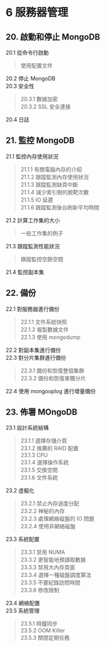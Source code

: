 # 6 服務器管理 #

## 20. 啟動和停止 MongoDB ##

20.1 從命令行啟動  
> 使用配置文件  

20.2 停止 MongoDB  
20.3 安全性  
> 20.3.1 數據加密  
> 20.3.2 SSL 安全連接  

20.4 日誌  

## 21. 監控 MongoDB ##

21.1 監控內存使用狀況  
> 21.1.1 有關電腦內存的介紹  
> 21.1.2 跟蹤監測內存使用狀況  
> 21.1.3 跟蹤監測缺頁中斷  
> 21.1.4 減少索引樹的脫靶次數  
> 21.1.5 IO 延遲  
> 21.1.6 跟蹤監測後台刷新平均時間  

21.2 計算工作集的大小  
> 一些工作集的例子  

21.3 跟蹤監測性能狀況  
> 跟蹤監控空餘空間  

21.4 監控副本集  

## 22. 備份 ##

22.1 對服務器進行備份  
> 22.1.1 文件系統快照  
> 22.1.2 複製數據文件  
> 22.1.3 使用 mongodump  

22.2 對副本集進行備份  
22.3 對分片集群進行備份  
> 22.3.1 備份和恢復整個集群  
> 22.3.2 備份和恢復單獨分片  

22.4 使用 mongooplog 進行增量備份  

## 23. 佈署 MOngoDB ##

23.1 設計系統結構  
> 23.1.1 選擇存儲介質  
> 23.1.2 推薦的 RAID 配置  
> 23.1.3 CPU  
> 23.1.4 選擇操作系統  
> 23.1.5 交換空間  
> 23.1.6 文件系統  

23.2 虛擬化  
> 23.2.1 禁止內存過度分配  
> 23.2.2 神秘的內存  
> 23.2.3 處理網絡磁盤的 IO 問題  
> 23.2.4 使用非網絡磁盤  

23.3 系統配置  
> 23.3.1 禁用 NUMA  
> 23.3.2 更智能地預讀取數據  
> 23.3.3 禁用大內存頁面  
> 23.3.4 選擇一種磁盤調度算法  
> 23.3.5 不要紀錄訪問時間  
> 23.3.6 修改限制  

23.4 網絡配置  
23.5 系統管理  
> 23.5.1 時鐘同步  
> 23.5.2 OOM Killer  
> 23.5.3 關閉定期任務  
